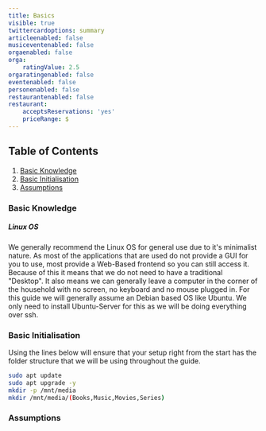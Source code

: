 ```yaml
---
title: Basics
visible: true
twittercardoptions: summary
articleenabled: false
musiceventenabled: false
orgaenabled: false
orga:
    ratingValue: 2.5
orgaratingenabled: false
eventenabled: false
personenabled: false
restaurantenabled: false
restaurant:
    acceptsReservations: 'yes'
    priceRange: $
---
```


## Table of Contents
1. [Basic Knowledge](#basic-knowledge)
2. [Basic Initialisation](#basic-initialisation)
3. [Assumptions](#assumptions)

### Basic Knowledge

##### Linux OS

We generally recommend the Linux OS for general use due to it's minimalist nature. As most of the applications that are used do not provide a GUI for you to use, most provide a Web-Based frontend so you can still access it. Because of this it means that we do not need to have a traditional "Desktop". It also means we can generally leave a computer in the corner of the household with no screen, no keyboard and no mouse plugged in. For this guide we will generally assume an Debian based OS like Ubuntu. We only need to install Ubuntu-Server for this as we will be doing everything over ssh.


### Basic Initialisation

Using the lines below will ensure that your setup right from the start has the folder structure that we will be using throughout the guide.

```bash
sudo apt update
sudo apt upgrade -y
mkdir -p /mnt/media
mkdir /mnt/media/(Books,Music,Movies,Series)
```

### Assumptions